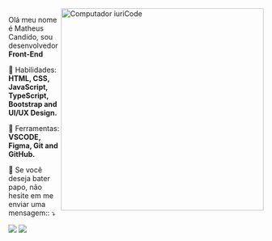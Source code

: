 ﻿<img src="https://raw.githubusercontent.com/MicaelliMedeiros/micaellimedeiros/master/image/computer-illustration.png" min-width="400px" max-width="400px" width="400px" align="right" alt="Computador iuriCode">

<p align="left"> 
  Olá meu nome é Matheus Candido, sou desenvolvedor <strong>Front-End</strong> 
</p>

<p align="left">
  🦄 Habilidades: <strong>HTML, CSS, JavaScript, TypeScript, Bootstrap and UI/UX Design.</strong>
</p>

<p align="left">
  💼 Ferramentas: <strong>VSCODE, Figma,  Git and GitHub.</strong>
</p>

<p align="left">
  💌 Se você deseja bater papo, não hesite em me enviar uma mensagem:: ⤵️
</p>

<p align="left">
  <a href="https://www.instagram.com/matheus.dart/" alt="Instagram">
  <img src="https://img.shields.io/badge/-Instagram-DF0174?style=for-the-badge&logo=instagram&logoColor=white&link=https://www.instagram.com/matheus.dart/"/></a>
  
  <a href="https://www.linkedin.com/in/matheus-candido-478145188/" alt="Linkedin">
  <img src="https://img.shields.io/badge/-Linkedin-0e76a8?style=for-the-badge&logo=Linkedin&logoColor=white&link=https:https://www.linkedin.com/in/matheus-candido-478145188/" /></a>


</p>  
